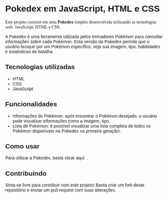 <h1 style="font-family: Arial, sans-serif;">Pokedex em JavaScript, HTML e CSS</h1>

<p style="font-family: Georgia, serif;">Este projeto consiste em uma <strong>Pokedex</strong> simples desenvolvida utilizando as tecnologias web: JavaScript, HTML e CSS.</p>

<p style="font-family: Verdana, sans-serif;">A Pokedex é uma ferramenta utilizada pelos treinadores Pokémon para consultar informações sobre cada Pokémon. Esta versão da Pokedex permite que o usuário busque por um Pokémon específico, veja sua imagem, tipo, habilidades e estatísticas de batalha.</p>

<h2 style="font-family: 'Trebuchet MS', sans-serif;">Tecnologias utilizadas</h2>

<ul style="font-family: Arial, sans-serif;">
  <li>HTML</li>
  <li>CSS</li>
  <li>JavaScript</li>
</ul>

<h2 style="font-family: 'Trebuchet MS', sans-serif;">Funcionalidades</h2>

<ul style="font-family: Arial, sans-serif;">
  <li>Informações do Pokémon: após encontrar o Pokémon desejado, o usuário pode visualizar informações como a imagem, tipo.</li>
  <li>Lista de Pokémon: é possível visualizar uma lista completa de todos os Pokémon disponíveis na Pokedex na primeira geração!.</li>
</ul>

<h2 style="font-family: 'Trebuchet MS', sans-serif;">Como usar</h2>

<p style="font-family: Verdana, sans-serif;">Para utilizar a Pokedex, basta clicar aqui: .</p>

<h2 style="font-family: 'Trebuchet MS', sans-serif;">Contribuindo</h2>

<p style="font-family: Verdana, sans-serif;">Sinta-se livre para contribuir com este projeto! Basta criar um fork deste repositório e enviar um pull request com suas alterações.</p>




